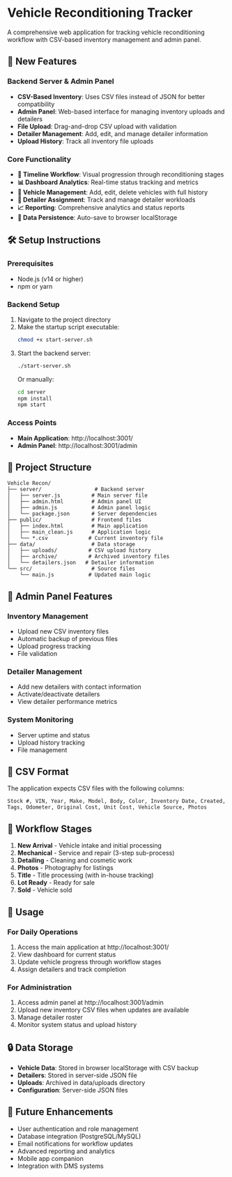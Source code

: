 # Vehicle Reconditioning Tracker

A comprehensive web application for tracking vehicle reconditioning workflow with CSV-based inventory management and admin panel.

## 🚀 New Features

### Backend Server & Admin Panel
- **CSV-Based Inventory**: Uses CSV files instead of JSON for better compatibility
- **Admin Panel**: Web-based interface for managing inventory uploads and detailers
- **File Upload**: Drag-and-drop CSV upload with validation
- **Detailer Management**: Add, edit, and manage detailer information
- **Upload History**: Track all inventory file uploads

### Core Functionality
- **🎯 Timeline Workflow**: Visual progression through reconditioning stages
- **📊 Dashboard Analytics**: Real-time status tracking and metrics  
- **🚗 Vehicle Management**: Add, edit, delete vehicles with full history
- **👥 Detailer Assignment**: Track and manage detailer workloads
- **📈 Reporting**: Comprehensive analytics and status reports
- **💾 Data Persistence**: Auto-save to browser localStorage

## 🛠 Setup Instructions

### Prerequisites
- Node.js (v14 or higher)
- npm or yarn

### Backend Setup
1. Navigate to the project directory
2. Make the startup script executable:
   ```bash
   chmod +x start-server.sh
   ```
3. Start the backend server:
   ```bash
   ./start-server.sh
   ```
   Or manually:
   ```bash
   cd server
   npm install
   npm start
   ```

### Access Points
- **Main Application**: http://localhost:3001/
- **Admin Panel**: http://localhost:3001/admin

## 📁 Project Structure
```
Vehicle Recon/
├── server/                 # Backend server
│   ├── server.js          # Main server file
│   ├── admin.html         # Admin panel UI
│   ├── admin.js           # Admin panel logic
│   └── package.json       # Server dependencies
├── public/                # Frontend files
│   ├── index.html         # Main application
│   ├── main_clean.js      # Application logic
│   └── *.csv             # Current inventory file
├── data/                  # Data storage
│   ├── uploads/          # CSV upload history
│   ├── archive/          # Archived inventory files
│   └── detailers.json   # Detailer information
└── src/                   # Source files
    └── main.js           # Updated main logic
```

## 🔧 Admin Panel Features

### Inventory Management
- Upload new CSV inventory files
- Automatic backup of previous files
- Upload progress tracking
- File validation

### Detailer Management
- Add new detailers with contact information
- Activate/deactivate detailers
- View detailer performance metrics

### System Monitoring
- Server uptime and status
- Upload history tracking
- File management

## 📄 CSV Format

The application expects CSV files with the following columns:
```
Stock #, VIN, Year, Make, Model, Body, Color, Inventory Date, Created, Tags, Odometer, Original Cost, Unit Cost, Vehicle Source, Photos
```

## 🔄 Workflow Stages
1. **New Arrival** - Vehicle intake and initial processing
2. **Mechanical** - Service and repair (3-step sub-process)
3. **Detailing** - Cleaning and cosmetic work
4. **Photos** - Photography for listings
5. **Title** - Title processing (with in-house tracking)
6. **Lot Ready** - Ready for sale
7. **Sold** - Vehicle sold

## 🎯 Usage

### For Daily Operations
1. Access the main application at http://localhost:3001/
2. View dashboard for current status
3. Update vehicle progress through workflow stages
4. Assign detailers and track completion

### For Administration
1. Access admin panel at http://localhost:3001/admin
2. Upload new inventory CSV files when updates are available
3. Manage detailer roster
4. Monitor system status and upload history

## 🔒 Data Storage
- **Vehicle Data**: Stored in browser localStorage with CSV backup
- **Detailers**: Stored in server-side JSON file
- **Uploads**: Archived in data/uploads directory
- **Configuration**: Server-side JSON files

## 🚀 Future Enhancements
- User authentication and role management
- Database integration (PostgreSQL/MySQL)
- Email notifications for workflow updates
- Advanced reporting and analytics
- Mobile app companion
- Integration with DMS systems
